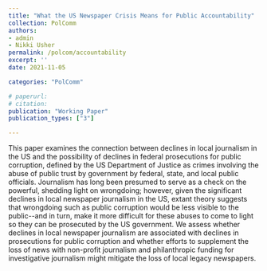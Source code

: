 ```yaml
---
title: "What the US Newspaper Crisis Means for Public Accountability"
collection: PolComm
authors: 
- admin
- Nikki Usher
permalink: /polcom/accountability
excerpt: ''
date: 2021-11-05

categories: "PolComm"

# paperurl: 
# citation:
publication: "Working Paper"
publication_types: ["3"]

---
```


This paper examines the connection between declines in local journalism in the US and the possibility of declines in federal prosecutions for public corruption, defined by the US Department of Justice as crimes involving the abuse of public trust by government by federal, state, and local public officials. Journalism has long been presumed to serve as a check on the powerful, shedding light on wrongdoing; however, given the significant declines in local newspaper journalism in the US, extant theory suggests that wrongdoing such as public corruption would be less visible to the public--and in turn, make it more difficult for these abuses to come to light so they can be prosecuted by the US government. We assess whether declines in local newspaper journalism are associated with declines in prosecutions for public corruption and whether efforts to supplement the loss of news with non-profit journalism and philanthropic funding for investigative journalism might mitigate the loss of local legacy newspapers. 
